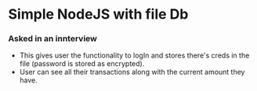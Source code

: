 # Simple NodeJS with file Db

### Asked in an innterview

- This gives user the functionality to logIn and stores there's creds in the file (password is stored as encrypted).
- User can see all their transactions along with the current amount they have.
